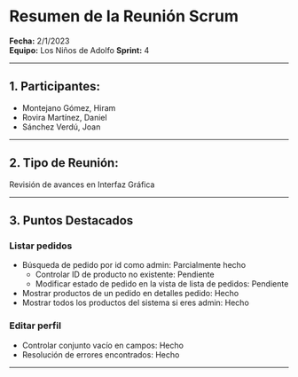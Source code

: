 # Resumen de la Reunión Scrum
**Fecha:**      2/1/2023  
**Equipo:**     Los Niños de Adolfo 
**Sprint:**       4

---

## 1. Participantes:
- Montejano Gómez, Hiram
- Rovira Martínez, Daniel
- Sánchez Verdú, Joan

---

## 2. Tipo de Reunión:
Revisión de avances en Interfaz Gráfica

---

## 3. Puntos Destacados

### Listar pedidos

- Búsqueda de pedido por id como admin: Parcialmente hecho
    - Controlar ID de producto no existente: Pendiente
    - Modificar estado de pedido en la vista de lista de pedidos: Pendiente
- Mostrar productos de un pedido en detalles pedido: Hecho
- Mostrar todos los productos del sistema si eres admin: Hecho

### Editar perfil

- Controlar conjunto vacío en campos: Hecho
- Resolución de errores encontrados: Hecho

---

